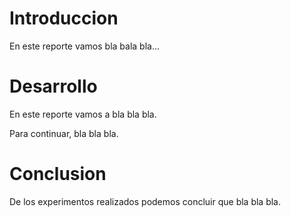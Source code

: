 # Introduccion
En este reporte vamos  bla bala bla...

# Desarrollo
En este reporte vamos a bla bla bla.

Para continuar, bla bla bla.

# Conclusion
De los experimentos realizados podemos concluir que bla bla bla.